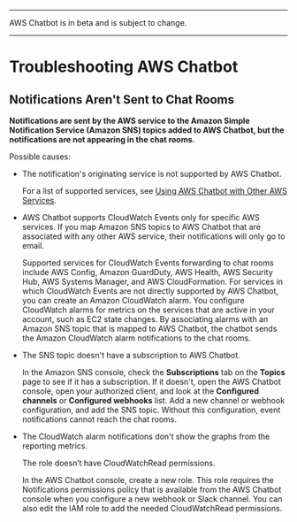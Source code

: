 --------

AWS Chatbot is in beta and is subject to change\.

--------

# Troubleshooting AWS Chatbot<a name="chatbot-troubleshooting"></a>

## Notifications Aren't Sent to Chat Rooms<a name="chatbot-troubleshooting"></a>

**Notifications are sent by the AWS service to the Amazon Simple Notification Service \(Amazon SNS\) topics added to AWS Chatbot, but the notifications are not appearing in the chat rooms\.** 

Possible causes: 
+ The notification's originating service is not supported by AWS Chatbot\. 

  For a list of supported services, see [Using AWS Chatbot with Other AWS Services](related-services.md#related-services.title)\.
+ AWS Chatbot supports CloudWatch Events only for specific AWS services\. If you map Amazon SNS topics to AWS Chatbot that are associated with any other AWS service, their notifications will only go to email\. 

  Supported services for CloudWatch Events forwarding to chat rooms include AWS Config, Amazon GuardDuty, AWS Health, AWS Security Hub, AWS Systems Manager, and AWS CloudFormation\. For services in which CloudWatch Events are not directly supported by AWS Chatbot, you can create an Amazon CloudWatch alarm\. You configure CloudWatch alarms for metrics on the services that are active in your account, such as EC2 state changes\. By associating alarms with an Amazon SNS topic that is mapped to AWS Chatbot, the chatbot sends the Amazon CloudWatch alarm notifications to the chat rooms\.
+ The SNS topic doesn't have a subscription to AWS Chatbot\. 

  In the Amazon SNS console, check the **Subscriptions** tab on the **Topics** page to see if it has a subscription\. If it doesn't, open the AWS Chatbot console, open your authorized client, and look at the **Configured channels** or **Configured webhooks** list\. Add a new channel or webhook configuration, and add the SNS topic\. Without this configuration, event notifications cannot reach the chat rooms\. 
+ The CloudWatch alarm notifications don't show the graphs from the reporting metrics\.

  The role doesn’t have CloudWatchRead permissions\. 

  In the AWS Chatbot console, create a new role\. This role requires the Notifications permissions policy that is available from the AWS Chatbot console when you configure a new webhook or Slack channel\. You can also edit the IAM role to add the needed CloudWatchRead permissions\.